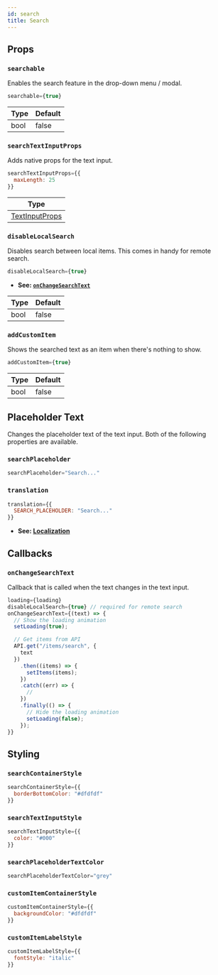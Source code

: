 ```yaml
---
id: search
title: Search
---
```


## Props
### `searchable`
Enables the search feature in the drop-down menu / modal.
```jsx
searchable={true}
```
| Type     | Default  |
| -------- | -------- |
| bool     | false    |

### `searchTextInputProps`
Adds native props for the text input.
```jsx
searchTextInputProps={{
  maxLength: 25
}}
```
| Type     |
| -------- |
| [TextInputProps](https://reactnative.dev/docs/textinput#props)   |

### `disableLocalSearch`
Disables search between local items. This comes in handy for remote search.

```jsx
disableLocalSearch={true}
```
+ **See: [`onChangeSearchText`](#onchangesearchtext)**

| Type     | Default  |
| -------- | -------- |
| bool     | false    |

### `addCustomItem`
Shows the searched text as an item when there's nothing to show.
```jsx
addCustomItem={true}
```
| Type     | Default  |
| -------- | -------- |
| bool     | false    |

## Placeholder Text
Changes the placeholder text of the text input. Both of the following properties are available.

### `searchPlaceholder`
```jsx
searchPlaceholder="Search..."
```

### `translation`
```jsx
translation={{
  SEARCH_PLACEHOLDER: "Search..."
}}
```
+ **See: [Localization](localization)**

## Callbacks
### `onChangeSearchText`
Callback that is called when the text changes in the text input.

```jsx
loading={loading}
disableLocalSearch={true} // required for remote search
onChangeSearchText={(text) => {
  // Show the loading animation
  setLoading(true);

  // Get items from API
  API.get("/items/search", {
    text
  })
    .then((items) => {
      setItems(items);
    })
    .catch((err) => {
      //
    })
    .finally(() => {
      // Hide the loading animation
      setLoading(false);
    });
}}
```

## Styling
### `searchContainerStyle`
```jsx
searchContainerStyle={{
  borderBottomColor: "#dfdfdf"
}}
```

### `searchTextInputStyle`
```jsx
searchTextInputStyle={{
  color: "#000"
}}
```

### `searchPlaceholderTextColor`
```jsx
searchPlaceholderTextColor="grey"
```

### `customItemContainerStyle`
```jsx
customItemContainerStyle={{
  backgroundColor: "#dfdfdf"
}}
```

### `customItemLabelStyle`
```jsx
customItemLabelStyle={{
  fontStyle: "italic"
}}
```
